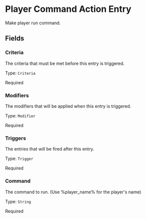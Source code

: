 # Player Command Action Entry

Make player run command.

## Fields


### Criteria
The criteria that must be met before this entry is triggered.

Type: `Criteria`

Required

### Modifiers
The modifiers that will be applied when this entry is triggered.

Type: `Modifier`

Required

### Triggers
The entries that will be fired after this entry.

Type: `Trigger`

Required

### Command
The command to run. (Use %player_name% for the player's name)

Type: `String`

Required
